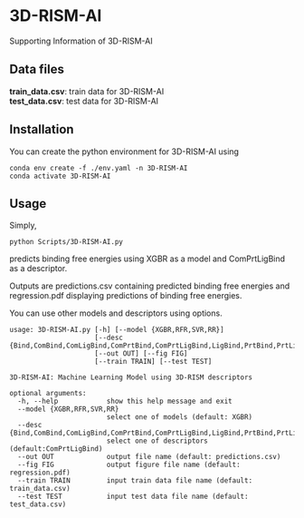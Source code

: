# 3D-RISM-AI

Supporting Information of 3D-RISM-AI

## Data files
**train_data.csv**: train data for 3D-RISM-AI<br>
**test_data.csv**:  test data for 3D-RISM-AI

## Installation
You can create the python environment for 3D-RISM-AI using

```
conda env create -f ./env.yaml -n 3D-RISM-AI
conda activate 3D-RISM-AI
```

## Usage
Simply, 
```
python Scripts/3D-RISM-AI.py 
```
predicts binding free energies using XGBR as a model and ComPrtLigBind as a descriptor.

Outputs are predictions.csv containing predicted binding free energies and regression.pdf displaying predictions of binding free energies.

You can use other models and descriptors using options.

```
usage: 3D-RISM-AI.py [-h] [--model {XGBR,RFR,SVR,RR}]
                     [--desc {Bind,ComBind,ComLigBind,ComPrtBind,ComPrtLigBind,LigBind,PrtBind,PrtLigBind}]
                     [--out OUT] [--fig FIG]
                     [--train TRAIN] [--test TEST]

3D-RISM-AI: Machine Learning Model using 3D-RISM descriptors

optional arguments:
  -h, --help            show this help message and exit
  --model {XGBR,RFR,SVR,RR}
                        select one of models (default: XGBR)
  --desc {Bind,ComBind,ComLigBind,ComPrtBind,ComPrtLigBind,LigBind,PrtBind,PrtLigBind}
                        select one of descriptors (default:ComPrtLigBind)
  --out OUT             output file name (default: predictions.csv)
  --fig FIG             output figure file name (default: regression.pdf)
  --train TRAIN         input train data file name (default: train_data.csv)
  --test TEST           input test data file name (default: test_data.csv)
```


